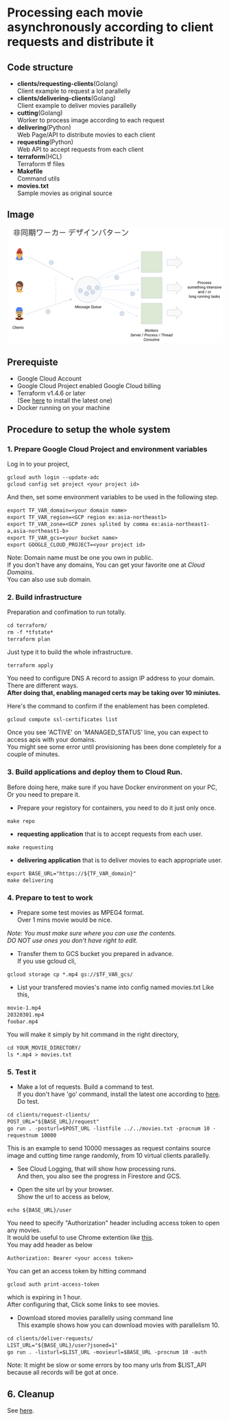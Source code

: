# Processing each movie asynchronously according to client requests and distribute it


## Code structure
- **clients/requesting-clients**(Golang)  
Client example to request a lot parallelly
- **clients/delivering-clients**(Golang)  
Client example to deliver movies parallelly
- **cutting**(Golang)  
Worker to process image according to each request
- **delivering**(Python)  
Web Page/API to distribute movies to each client
- **requesting**(Python)  
Web API to accept requests from each client
- **terraform**(HCL)  
Terraform tf files
- **Makefile**  
Command utils
- **movies.txt**  
Sample movies as original source

## Image
![](architecture-0.png "image")

## Prerequiste
- Google Cloud Account
- Google Cloud Project enabled Google Cloud billing
- Terraform v1.4.6 or later  
(See [here](https://developer.hashicorp.com/terraform/downloads) to install the latest one)
- Docker running on your machine

## Procedure to setup the whole system
### 1. Prepare Google Cloud Project and environment variables
Log in to your project,
```
gcloud auth login --update-adc
gcloud config set project <your project id>
```
And then, set some environment variables to be used in the following step.
```
export TF_VAR_domain=<your domain name>
export TF_VAR_region=<GCP region ex:asia-northeast1>
export TF_VAR_zone=<GCP zones splited by comma ex:asia-northeast1-a,asia-northeast1-b>
export TF_VAR_gcs=<your bucket name>
export GOOGLE_CLOUD_PROJECT=<your project id>
```
Note: Domain name must be one you own in public.  
If you don't have any domains, You can get your favorite one at *Cloud Domains*.  
You can also use sub domain.

### 2. Build infrastructure
Preparation and confimation to run totally.
```
cd terraform/
rm -f *tfstate*
terraform plan
```
Just type it to build the whole infrastructure.
```
terraform apply
```

You need to configure DNS A record to assign IP address to your domain.  
There are different ways.  
**After doing that, enabling managed certs may be taking over 10 miniutes.**

Here's the command to confirm if the enablement has been completed.
```
gcloud compute ssl-certificates list
```
Once you see 'ACTIVE' on 'MANAGED_STATUS' line, you can expect to access apis with your domains.  
You might see some error until provisioning has been done completely for a couple of minutes.

### 3. Build applications and deploy them to Cloud Run.  
Before doing here, make sure if you have Docker environment on your PC, Or you need to prepare it.

- Prepare your registory for containers, you need to do it just only once.
```
make repo
```

- **requesting application** that is to accept requests from each user.
```
make requesting
```
- **delivering application** that is to deliver movies to each appropriate user.
```
export BASE_URL="https://${TF_VAR_domain}"
make delivering
```

### 4. Prepare to test to work
- Prepare some test movies as MPEG4 format.  
Over 1 mins movie would be nice.  

*Note: You must make sure where you can use the contents.*  
*DO NOT use ones you don't have right to edit.*

- Transfer them to GCS bucket you prepared in advance.   
If you use gcloud cli,
```
gcloud storage cp *.mp4 gs://$TF_VAR_gcs/
```

- List your transfered movies's name into config named movies.txt
Like this,
```
movie-1.mp4
20320301.mp4
foobar.mp4
```
You will make it simply by hit command in the right directory,
```
cd YOUR_MOVIE_DIRECTORY/
ls *.mp4 > movies.txt
```

###  5. Test it
- Make a lot of requests.
Build a command to test.  
If you don't have 'go' command, install the latest one according to [here](https://go.dev/doc/install).
Do test.
```
cd clients/request-clients/
POST_URL="${BASE_URL}/request"
go run . -posturl=$POST_URL -listfile ../../movies.txt -procnum 10 -requestnum 10000
```
This is an example to send 10000 messages as request contains source image and cutting time range randomly, from 10 virtual clients parallelly.


- See Cloud Logging, that will show how processing runs.  
And then, you also see the progress in Firestore and GCS.

- Open the site url by your browser.  
Show the url to access as below,
```
echo ${BASE_URL}/user
```
You need to specify "Authorization" header including access token to open any movies.  
It would be useful to use Chrome extention like [this](https://chromewebstore.google.com/detail/idgpnmonknjnojddfkpgkljpfnnfcklj).  
You may add header as below
```
Authorization: Bearer <your access token>
```
You can get an access token by hitting command 
```
gcloud auth print-access-token
```
which is expiring in 1 hour.  
After configuring that, Click some links to see movies.  

- Download stored movies parallelly using command line  
This example shows how you can download movies with parallelism 10.  
```
cd clients/deliver-requests/
LIST_URL="${BASE_URL}/user?jsoned=1"
go run . -listurl=$LIST_URL -movieurl=$BASE_URL -procnum 10 -auth
```
Note: It might be slow or some errors by too many urls from $LIST_API because all records will be got at once.

## 6. Cleanup
See [here](https://cloud.google.com/resource-manager/docs/creating-managing-projects?shutting_down_projects&hl=ja#shutting_down_projects).
